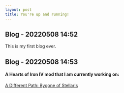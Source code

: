 ```yaml
---
layout: post
title: You're up and running!
---
```


## Blog - 20220508 14:52  
This is my first blog ever.  
## Blog - 20220508 14:53  
#### A Hearts of Iron IV mod that I am currently working on:  
[A Different Path: Bygone of Stellaris](https://github.com/2645366605zhang/DP-BS)  